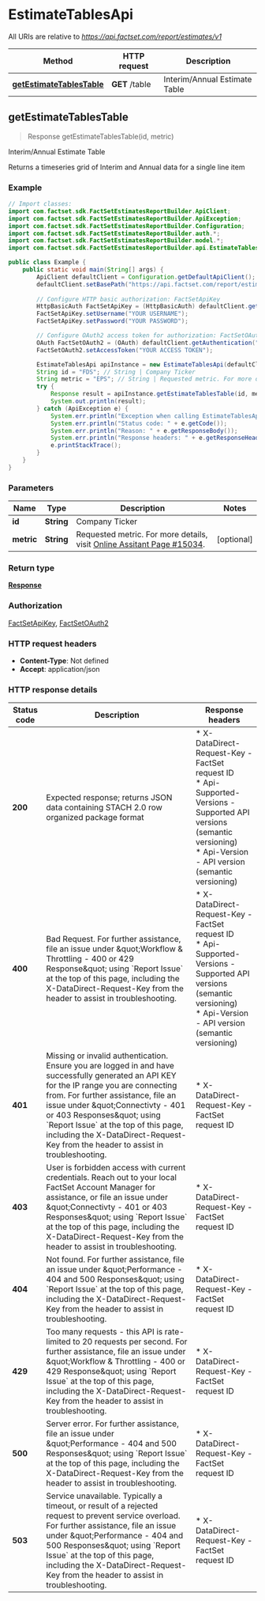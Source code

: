 # EstimateTablesApi

All URIs are relative to *https://api.factset.com/report/estimates/v1*

Method | HTTP request | Description
------------- | ------------- | -------------
[**getEstimateTablesTable**](EstimateTablesApi.md#getEstimateTablesTable) | **GET** /table | Interim/Annual Estimate Table



## getEstimateTablesTable

> Response getEstimateTablesTable(id, metric)

Interim/Annual Estimate Table

Returns a timeseries grid of Interim and Annual data for a single line item

### Example

```java
// Import classes:
import com.factset.sdk.FactSetEstimatesReportBuilder.ApiClient;
import com.factset.sdk.FactSetEstimatesReportBuilder.ApiException;
import com.factset.sdk.FactSetEstimatesReportBuilder.Configuration;
import com.factset.sdk.FactSetEstimatesReportBuilder.auth.*;
import com.factset.sdk.FactSetEstimatesReportBuilder.model.*;
import com.factset.sdk.FactSetEstimatesReportBuilder.api.EstimateTablesApi;

public class Example {
    public static void main(String[] args) {
        ApiClient defaultClient = Configuration.getDefaultApiClient();
        defaultClient.setBasePath("https://api.factset.com/report/estimates/v1");
        
        // Configure HTTP basic authorization: FactSetApiKey
        HttpBasicAuth FactSetApiKey = (HttpBasicAuth) defaultClient.getAuthentication("FactSetApiKey");
        FactSetApiKey.setUsername("YOUR USERNAME");
        FactSetApiKey.setPassword("YOUR PASSWORD");

        // Configure OAuth2 access token for authorization: FactSetOAuth2
        OAuth FactSetOAuth2 = (OAuth) defaultClient.getAuthentication("FactSetOAuth2");
        FactSetOAuth2.setAccessToken("YOUR ACCESS TOKEN");

        EstimateTablesApi apiInstance = new EstimateTablesApi(defaultClient);
        String id = "FDS"; // String | Company Ticker
        String metric = "EPS"; // String | Requested metric. For more details, visit [Online Assitant Page #15034](https://oa.apps.factset.com/pages/15034).
        try {
            Response result = apiInstance.getEstimateTablesTable(id, metric);
            System.out.println(result);
        } catch (ApiException e) {
            System.err.println("Exception when calling EstimateTablesApi#getEstimateTablesTable");
            System.err.println("Status code: " + e.getCode());
            System.err.println("Reason: " + e.getResponseBody());
            System.err.println("Response headers: " + e.getResponseHeaders());
            e.printStackTrace();
        }
    }
}
```

### Parameters


Name | Type | Description  | Notes
------------- | ------------- | ------------- | -------------
 **id** | **String**| Company Ticker |
 **metric** | **String**| Requested metric. For more details, visit [Online Assitant Page #15034](https://oa.apps.factset.com/pages/15034). | [optional]

### Return type

[**Response**](Response.md)

### Authorization

[FactSetApiKey](../README.md#FactSetApiKey), [FactSetOAuth2](../README.md#FactSetOAuth2)

### HTTP request headers

- **Content-Type**: Not defined
- **Accept**: application/json

### HTTP response details
| Status code | Description | Response headers |
|-------------|-------------|------------------|
| **200** | Expected response; returns JSON data containing STACH 2.0 row organized package format |  * X-DataDirect-Request-Key - FactSet request ID <br>  * Api-Supported-Versions - Supported API versions (semantic versioning) <br>  * Api-Version - API version (semantic versioning) <br>  |
| **400** | Bad Request. For further assistance, file an issue under \&quot;Workflow &amp; Throttling - 400 or 429 Response\&quot; using &#x60;Report Issue&#x60; at the top of this page, including the X-DataDirect-Request-Key from the header to assist in troubleshooting. |  * X-DataDirect-Request-Key - FactSet request ID <br>  * Api-Supported-Versions - Supported API versions (semantic versioning) <br>  * Api-Version - API version (semantic versioning) <br>  |
| **401** | Missing or invalid authentication. Ensure you are logged in and have successfully generated an API KEY for the IP range you are connecting from. For further assistance, file an issue under \&quot;Connectivty - 401 or 403 Responses\&quot; using &#x60;Report Issue&#x60; at the top of this page, including the X-DataDirect-Request-Key from the header to assist in troubleshooting. |  * X-DataDirect-Request-Key - FactSet request ID <br>  |
| **403** | User is forbidden access with current credentials. Reach out to your local FactSet Account Manager for assistance, or file an issue under \&quot;Connectivty - 401 or 403 Responses\&quot; using &#x60;Report Issue&#x60; at the top of this page, including the X-DataDirect-Request-Key from the header to assist in troubleshooting. |  * X-DataDirect-Request-Key - FactSet request ID <br>  |
| **404** | Not found. For further assistance, file an issue under \&quot;Performance - 404 and 500 Responses\&quot; using &#x60;Report Issue&#x60; at the top of this page, including the X-DataDirect-Request-Key from the header to assist in troubleshooting. |  * X-DataDirect-Request-Key - FactSet request ID <br>  |
| **429** | Too many requests - this API is rate-limited to 20 requests per second. For further assistance, file an issue under \&quot;Workflow &amp; Throttling - 400 or 429 Response\&quot; using &#x60;Report Issue&#x60; at the top of this page, including the X-DataDirect-Request-Key from the header to assist in troubleshooting. |  * X-DataDirect-Request-Key - FactSet request ID <br>  |
| **500** | Server error. For further assistance, file an issue under \&quot;Performance - 404 and 500 Responses\&quot; using &#x60;Report Issue&#x60; at the top of this page, including the X-DataDirect-Request-Key from the header to assist in troubleshooting. |  * X-DataDirect-Request-Key - FactSet request ID <br>  |
| **503** | Service unavailable. Typically a timeout, or result of a rejected request to prevent service overload. For further assistance, file an issue under \&quot;Performance - 404 and 500 Responses\&quot; using &#x60;Report Issue&#x60; at the top of this page, including the X-DataDirect-Request-Key from the header to assist in troubleshooting. |  * X-DataDirect-Request-Key - FactSet request ID <br>  |

